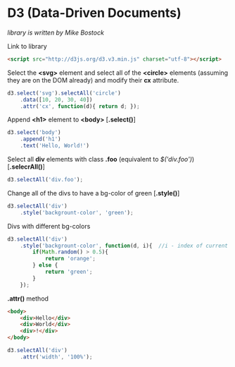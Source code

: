 # D3 (Data-Driven Documents)

_library is written by Mike Bostock_

Link to library
```html
<script src="http://d3js.org/d3.v3.min.js" charset="utf-8"></script>
```

Select the __&lt;svg&gt;__ element and select all of the __&lt;circle&gt;__ elements (assuming they are on the DOM already) and modify their __cx__ attribute.
```javascript
d3.select('svg').selectAll('circle')
	.data([10, 20, 30, 40])
	.attr('cx', function(d){ return d; });
```

Append __&lt;h1&gt;__ element to __&lt;body&gt;__ [__.select()__]
```javascript
d3.select('body')
	.append('h1')
	.text('Hello, World!')
```

Select all __div__ elements with class __.foo__ (equivalent to _$('div.foo')_) [__.selecrAll()__]
```javascript
d3.selectAll('div.foo');
```

Change all of the divs to have a bg-color of green [__.style()__]
```javascript
d3.selectAll('div')
	.style('backgrount-color', 'green');
```

Divs with different bg-colors
```javascript
d3.selectAll('div')
	.style('backgrount-color', function(d, i){	//i - index of current element in the selector
		if(Math.random() > 0.5){
			return 'orange';
		} else {
			return 'green';
		}
	});
```

__.attr()__ method
```html
<body>
	<div>Hello</div>
	<div>World</div>
	<div>!</div>
</body>
```
```javascript
d3.selectAll('div')
	.attr('width', '100%');
```

